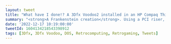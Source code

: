 ```yaml
---
layout: tweet
title: "What have I done!? A 3Dfx Voodoo2 installed in an HP Compaq Thin Client – that’s what. And it works great! 😎"
summary: "<strong>A Frankenstein creation</strong>. Using a PCI riser, I was able to fit a 3dfx Voodoo2 card into my HP Compaq T5710 thin client."
date: '2022-12-17 10:19:00:00'
tweetId: 1604134218543398912
tags: [3Dfx, 3Dfx Voodoo, DOS, Retrocomputing, Retrogaming, Tweets]
---
```

